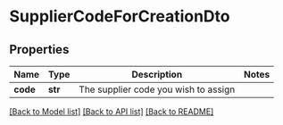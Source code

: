 # SupplierCodeForCreationDto

## Properties
Name | Type | Description | Notes
------------ | ------------- | ------------- | -------------
**code** | **str** | The supplier code you wish to assign | 

[[Back to Model list]](../README.md#documentation-for-models) [[Back to API list]](../README.md#documentation-for-api-endpoints) [[Back to README]](../README.md)

